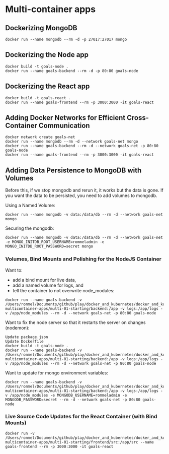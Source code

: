 # Multi-container apps

## Dockerizing MongoDB

```shell
docker run --name mongodb --rm -d -p 27017:27017 mongo
```

## Dockerizing the Node app

```shell
docker build -t goals-node .
docker run --name goals-backend --rm -d -p 80:80 goals-node
```

## Dockerizing the React app

```shell
docker build -t goals-react .
docker run --name goals-frontend --rm -p 3000:3000 -it goals-react
```

## Adding Docker Networks for Efficient Cross-Container Communication

```shell
docker network create goals-net
docker run --name mongodb --rm -d --network goals-net mongo
docker run --name goals-backend --rm -d --network goals-net -p 80:80 goals-node
docker run --name goals-frontend --rm -p 3000:3000 -it goals-react
```

## Adding Data Persistence to MongoDB with Volumes

Before this, if we stop mongodb and rerun it, it works but the data is gone.
If you want the data to be persisted, you need to add volumes to mongodb.

Using a Named Volume:
```shell
docker run --name mongodb -v data:/data/db --rm -d --network goals-net mongo
```

Securing the mongodb:
```shell
docker run --name mongodb -v data:/data/db --rm -d --network goals-net -e MONGO_INITDB_ROOT_USERNAME=rommeladmin -e MONGO_INITDB_ROOT_PASSWORD=secret mongo
```

### Volumes, Bind Mounts and Polishing for the NodeJS Container

Want to:
* add a bind mount for live data, 
* add a named volume for logs, and 
* tell the container to not overwrite node_modules: 
```shell
docker run --name goals-backend -v /Users/rommel/Documents/github/play/docker_and_kubernetes/docker_and_kubernetes_notes/practical_guide/s05-multicontainer-apps/multi-01-starting/backend:/app -v logs:/app/logs -v /app/node_modules --rm -d --network goals-net -p 80:80 goals-node
```

Want to fix the node server so that it restarts the server on changes (nodemon): 
```shell
Update package.json
Update Dockerfile
docker build -t goals-node .
docker run --name goals-backend -v /Users/rommel/Documents/github/play/docker_and_kubernetes/docker_and_kubernetes_notes/practical_guide/s05-multicontainer-apps/multi-01-starting/backend:/app -v logs:/app/logs -v /app/node_modules --rm -d --network goals-net -p 80:80 goals-node
```

Want to update for mongo environment variables:
```shell
docker run --name goals-backend -v /Users/rommel/Documents/github/play/docker_and_kubernetes/docker_and_kubernetes_notes/practical_guide/s05-multicontainer-apps/multi-01-starting/backend:/app -v logs:/app/logs -v /app/node_modules -e MONGODB_USERNAME=rommeladmin -e MONGODB_PASSWORD=secret --rm -d --network goals-net -p 80:80 goals-node
```

### Live Source Code Updates for the React Container (with Bind Mounts)

```shell
docker run -v /Users/rommel/Documents/github/play/docker_and_kubernetes/docker_and_kubernetes_notes/practical_guide/s05-multicontainer-apps/multi-01-starting/frontend/src:/app/src --name goals-frontend --rm -p 3000:3000 -it goals-react
```
